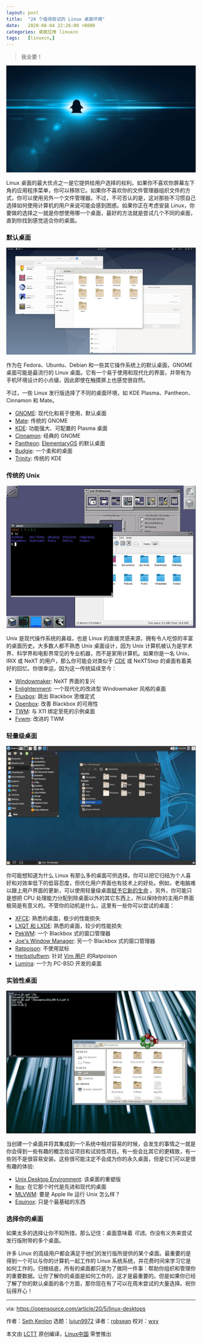 ```yaml
---
layout: post
title:	"24 个值得尝试的 Linux 桌面环境"
date:	2020-08-04 22:26:00 +0800 
categories:	桌面应用 linuxcn 
tags:	[linuxcn,]
---
```




> 
> 我全要！
> 
> 
> 


![](/Asserts/Images/album/202008/04/222604tj9mpc66zyzxppbx.jpg)


Linux 桌面的最大优点之一是它提供给用户选择的权利。如果你不喜欢你屏幕左下角的应用程序菜单，你可以移除它。如果你不喜欢你的文件管理器组织文件的方式，你可以使用另外一个文件管理器。不过，不可否认的是，这对那些不习惯自己选择如何使用计算机的用户来说可能会感到困惑。如果你正在考虑安装 Linux，你要做的选择之一就是你想使用哪一个桌面，最好的方法就是尝试几个不同的桌面，直到你找到感觉适合你的桌面。


### 默认桌面


![](/Asserts/Images/album/202008/04/222658eymfmfbtbvvn8bxs.jpg)


作为在 Fedora、Ubuntu、Debian 和一些其它操作系统上的默认桌面，GNOME 桌面可能是最流行的 Linux 桌面。它有一个易于使用和现代化的界面，并带有为手机环境设计的小点缀，因此即使在触摸屏上也感觉很自然。


不过，一些 Linux 发行版选择了不同的桌面环境，如 KDE Plasma、Pantheon、Cinnamon 和 Mate。


* [GNOME](/article-11675-1.html): 现代化和易于使用，默认桌面
* [Mate](/article-11703-1.html): 传统的 GNOME
* [KDE](/article-11728-1.html): 功能强大、可配置的 Plasma 桌面
* [Cinnamon](/article-8606-1.html): 经典的 GNOME
* [Pantheon](/article-11660-1.html): [ElementaryOS](https://elementary.io/) 的默认桌面
* [Budgie](/article-10547-1.html): 一个柔和的桌面
* [Trinity](https://opensource.com/article/19/12/linux-trinity-desktop-environment-tde): 传统的 KDE


### 传统的 Unix


![](/Asserts/Images/album/202008/04/222709n3h53hsz0bhnhubu.jpg "Window Maker running on Fedora")


Unix 是现代操作系统的鼻祖，也是 Linux 的直接灵感来源，拥有令人吃惊的丰富的桌面历史。大多数人都不熟悉 Unix 桌面设计，因为 Unix 计算机被认为是学术界、科学界和电影界常见的专业机器，而不是家用计算机。如果你是一名 Unix、IRIX 或 NeXT 的用户，那么你可能会对类似于 [CDE](https://sourceforge.net/projects/cdesktopenv/) 或 NeXTStep 的桌面有着美好的回忆。你很幸运，因为这一传统延续至今：


* [Windowmaker](/article-11650-1.html): NeXT 界面的复兴
* [Enlightenment](https://opensource.com/article/19/12/linux-enlightenment-desktop): 一个现代化的改进型 Windowmaker 风格的桌面
* [Fluxbox](/article-12082-1.html): 跳出 Blackbox 思维定式
* [Openbox](/article-11698-1.html): 改善 Blackbox 的可用性
* [TWM](/article-11734-1.html): 与 X11 绑定至死的示例桌面
* [Fvwm](/article-11712-1.html): 改进的 TWM


### 轻量级桌面


![](/Asserts/Images/album/202008/04/222716lr0qra0raaad0rr3.jpg "XFCE on Mageia Linux in 2019")


你可能想知道为什么 Linux 有那么多的桌面可供选择。你可以把它归结为个人喜好和对效率低下的低容忍度，但优化用户界面也有技术上的好处。例如，老电脑难以跟上用户界面的更新，可以使用轻量级桌面[赋予它新的生命](https://opensource.com/article/20/2/macbook-linux-elementary) 。另外，你可能只是想把 CPU 处理能力分配到除桌面以外的其它东西上，所以保持你的主用户界面极简是有意义的。不管你的动机是什么，这里有一些你可以尝试的桌面：


* [XFCE](/article-10413-1.html): 熟悉的桌面，极少的性能损失
* [LXQT 和 LXDE](https://opensource.com/article/19/12/lxqt-lxde-linux-desktop): 熟悉的桌面，较少的性能损失
* [PekWM](/article-11670-1.html): 一个 Blackbox 式的窗口管理器
* [Joe's Window Manager](https://opensource.com/article/19/12/joes-window-manager-linux-desktop): 另一个 Blackbox 式的窗口管理器
* [Ratpoison](https://opensource.com/article/19/12/ratpoison-linux-desktop): 不使用鼠标
* [Herbstluftwm](/article-11734-1.html): 针对 [Vim 用户](https://opensource.com/resources/what-vim) 的Ratpoison
* [Lumina](/article-11706-1.html): 一个为 PC-BSD 开发的桌面


### 实验性桌面


![](/Asserts/Images/album/202008/04/222723mha6rhqawz6howso.jpg "Unix Desktop Environment")


当创建一个桌面并将其集成到一个系统中相对容易的时候，会发生的事情之一就是你会得到一些有趣的概念验证项目和试验性项目。有一些会比其它的更精致，有一些则不是很容易安装。这些很可能注定不会成为你的永久桌面，但是它们可以是很有趣的体验:


* [Unix Desktop Environment](https://opensource.com/article/19/12/linux-unix-desktop-environment-ude): 该桌面的重塑版
* [Rox](/article-12123-1.html): 在它那个时代是先进和现代的桌面
* [MLVWM](/article-11720-1.html): 要是 Apple IIe 运行 Unix 怎么样？
* [Equinox](https://opensource.com/article/19/12/ede-linux-desktop): 只是个最基础的东西


### 选择你的桌面


如果太多的选择让你不知所措，那么记住：桌面意味着 *可选*。你没有义务来尝试发行版附带的多个桌面。


许多 Linux 的高级用户都会满足于他们的发行版所提供的某个桌面。最重要的是得到一个可以与你的计算机一起工作的 Linux 系统系统，并花费时间来学习它是如何工作的。归根结底，所有的桌面都只是为了做同一件事：帮助你组织和管理你的重要数据。让你了解你的桌面是如何工作的，这才是最重要的。但是如果你已经了解了你的默认桌面的各个方面，那你现在有了可以在周末尝试的大量选择。祝你玩得开心！




---


via: <https://opensource.com/article/20/5/linux-desktops>


作者：[Seth Kenlon](https://opensource.com/users/seth) 选题：[lujun9972](https://github.com/lujun9972) 译者：[robsean](https://github.com/robsean) 校对：[wxy](https://github.com/wxy)


本文由 [LCTT](https://github.com/LCTT/TranslateProject) 原创编译，[Linux中国](https://linux.cn/) 荣誉推出
